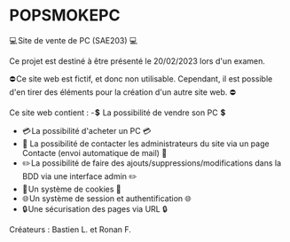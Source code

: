 # POPSMOKEPC
💻 Site de vente de PC (SAE203) 💻 

Ce projet est destiné à être présenté le 20/02/2023 lors d'un examen.

⛔ Ce site web est fictif, et donc non utilisable. Cependant, il est possible d'en tirer des éléments pour la création d'un autre site web. ⛔ 

Ce site web contient :
  - 💲  La possibilité de vendre son PC  💲 
  - 💳 La possibilité d'acheter un PC 💳 
  - 📧 La possibilité de contacter les administrateurs du site via un page Contacte (envoi automatique de mail) 📧
  - ✏️ La possibilité de faire des ajouts/suppressions/modifications dans la BDD via une interface admin ✏️ 
  - 🍪 Un système de cookies 🍪 
  - 🌐 Un système de session et authentification 🌐 
  - 🔒 Une sécurisation des pages via URL 🔒 



Créateurs : Bastien L. et Ronan F.
